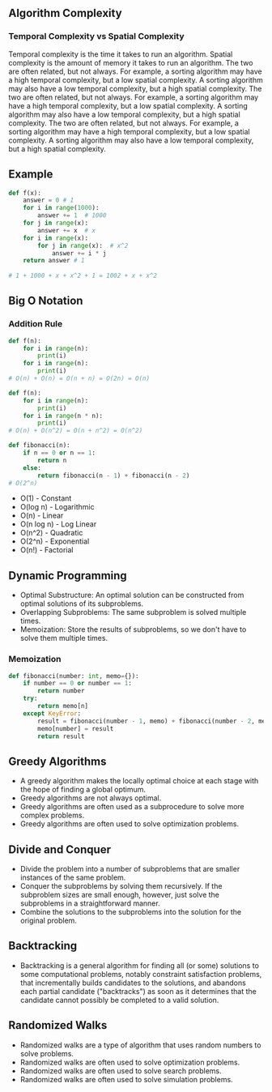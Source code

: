 ## Algorithm Complexity
### Temporal Complexity vs Spatial Complexity
Temporal complexity is the time it takes to run an algorithm. Spatial complexity is the amount of memory it takes to run an algorithm. The two are often related, but not always. For example, a sorting algorithm may have a high temporal complexity, but a low spatial complexity. A sorting algorithm may also have a low temporal complexity, but a high spatial complexity. The two are often related, but not always. For example, a sorting algorithm may have a high temporal complexity, but a low spatial complexity. A sorting algorithm may also have a low temporal complexity, but a high spatial complexity. The two are often related, but not always. For example, a sorting algorithm may have a high temporal complexity, but a low spatial complexity. A sorting algorithm may also have a low temporal complexity, but a high spatial complexity. 

## Example 
```python
def f(x):
    answer = 0 # 1
    for i in range(1000):
        answer += 1  # 1000
    for j in range(x):
        answer += x  # x
    for i in range(x): 
        for j in range(x):  # x^2
            answer += i * j 
    return answer # 1
    
# 1 + 1000 + x + x^2 + 1 = 1002 + x + x^2 
```

## Big O Notation
### Addition Rule
```python
def f(n):
    for i in range(n):
        print(i)
    for i in range(n):
        print(i)
# O(n) + O(n) = O(n + n) = O(2n) = O(n)
```
```python
def f(n):
    for i in range(n):
        print(i)
    for i in range(n * n):
        print(i)
# O(n) + O(n^2) = O(n + n^2) = O(n^2)
```

```python
def fibonacci(n):
    if n == 0 or n == 1:
        return n
    else:
        return fibonacci(n - 1) + fibonacci(n - 2)
# O(2^n)
```

- O(1) - Constant
- O(log n) - Logarithmic
- O(n) - Linear
- O(n log n) - Log Linear
- O(n^2) - Quadratic
- O(2^n) - Exponential
- O(n!) - Factorial

## Dynamic Programming
- Optimal Substructure: An optimal solution can be constructed from optimal solutions of its subproblems.
- Overlapping Subproblems: The same subproblem is solved multiple times.
- Memoization: Store the results of subproblems, so we don't have to solve them multiple times.
### Memoization
```python
def fibonacci(number: int, memo={}):
    if number == 0 or number == 1:
        return number
    try:
        return memo[n]
    except KeyError:
        result = fibonacci(number - 1, memo) + fibonacci(number - 2, memo)
        memo[number] = result
        return result
```

## Greedy Algorithms
- A greedy algorithm makes the locally optimal choice at each stage with the hope of finding a global optimum.
- Greedy algorithms are not always optimal.
- Greedy algorithms are often used as a subprocedure to solve more complex problems.
- Greedy algorithms are often used to solve optimization problems.

## Divide and Conquer
- Divide the problem into a number of subproblems that are smaller instances of the same problem.
- Conquer the subproblems by solving them recursively. If the subproblem sizes are small enough, however, just solve the subproblems in a straightforward manner.
- Combine the solutions to the subproblems into the solution for the original problem.

## Backtracking
- Backtracking is a general algorithm for finding all (or some) solutions to some computational problems, notably constraint satisfaction problems, that incrementally builds candidates to the solutions, and abandons each partial candidate ("backtracks") as soon as it determines that the candidate cannot possibly be completed to a valid solution.

## Randomized Walks
- Randomized walks are a type of algorithm that uses random numbers to solve problems.
- Randomized walks are often used to solve optimization problems.
- Randomized walks are often used to solve search problems.
- Randomized walks are often used to solve simulation problems.

